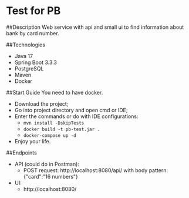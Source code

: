 # Test for PB

##Description
Web service with api and small ui to find information about bank by card number.

##Technologies
- Java 17
- Spring Boot 3.3.3
- PostgreSQL
- Maven
- Docker

##Start Guide
You need to have docker.
- Download the project;
- Go into project directory and open cmd or IDE;
- Enter the commands or do with IDE configurations:
  - ```mvn install -DskipTests```
  - ```docker build -t pb-test.jar .```
  - ```docker-compose up -d```
- Enjoy your life.

##Endpoints
- API (could do in Postman): 
  - POST request: http://localhost:8080/api/ with body pattern: {"card":"16 numbers"}
- UI: 
  - http://localhost:8080/